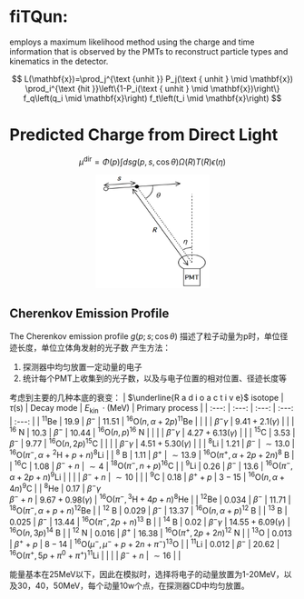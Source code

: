 # fiTQun: 
employs a maximum likelihood method using the charge and time information that is observed by the PMTs to reconstruct particle types and kinematics in the detector.

$$
L(\mathbf{x})=\prod_j^{\text {unhit }} P_j(\text { unhit } \mid \mathbf{x}) \prod_i^{\text {hit }}\left\{1-P_i(\text { unhit } \mid \mathbf{x})\right\} f_q\left(q_i \mid \mathbf{x}\right) f_t\left(t_i \mid \mathbf{x}\right)
$$

# Predicted Charge from Direct Light
$$
\mu^{\mathrm{dir}}=\Phi(p) \int d s g(p, s, \cos \theta) \Omega(R) T(R) \epsilon(\eta)
$$

<p align="center">
    <img src="angle.png" alt="角度以及距离的定位" width="200" height="200">
</p>

## Cherenkov Emission Profile
The Cherenkov emission profile $g(p; s; \cos\theta)$ 描述了粒子动量为p时，单位径迹长度，单位立体角发射的光子数
产生方法：
1. 探测器中均匀放置一定动量的电子
2. 统计每个PMT上收集到的光子数，以及与电子位置的相对位置、径迹长度等
   
考虑到主要的几种本底的衰变：
| $\underline{R a d i o a c t i v e}$ isotope | $\tau(\mathrm{s})$ | Decay mode | $E_{\text {kin }} \cdot(\mathrm{MeV})$ | Primary process |
| :---: | :---: | :---: | :---: | :---: |
| ${ }^{11} \mathrm{Be}$ | 19.9 | $\beta^{-}$ | 11.51 | ${ }^{16} \mathrm{O}(n, \alpha+2 p){ }^{11} \mathrm{Be}$ |
|  |  | $\beta^{-} \gamma$ | $9.41+2.1(\gamma)$ |  |
| ${ }^{16} \mathrm{~N}$ | 10.3 | $\beta^{-}$ | 10.44 | ${ }^{16} \mathrm{O}(n, p){ }^{16} \mathrm{~N}$ |
|  |  | $\beta^{-} \gamma$ | $4.27+6.13(\gamma)$ |  |
| ${ }^{15} \mathrm{C}$ | 3.53 | $\beta^{-}$ | 9.77 | ${ }^{16} \mathrm{O}(n, 2 p)^{15} \mathrm{C}$ |
|  |  | $\beta^{-} \gamma$ | $4.51+5.30(\gamma)$ |  |
| ${ }^8 \mathrm{Li}$ | 1.21 | $\beta^{-}$ | $\sim 13.0$ | ${ }^{16} \mathrm{O}\left(\pi^{-}, \alpha+{ }^2 \mathrm{H}+p+n\right)^8 \mathrm{Li}$ |
| ${ }^8 \mathrm{~B}$ | 1.11 | $\beta^{+}$ | $\sim 13.9$ | ${ }^{16} \mathrm{O}\left(\pi^{+}, \alpha+2 p+2 n\right)^8 \mathrm{~B}$ |
| ${ }^{16} \mathrm{C}$ | 1.08 | $\beta^{-}+n$ | $\sim 4$ | ${ }^{18} \mathrm{O}\left(\pi^{-}, n+p\right)^{16} \mathrm{C}$ |
| ${ }^9 \mathrm{Li}$ | 0.26 | $\beta^{-}$ | 13.6 | ${ }^{16} \mathrm{O}\left(\pi^{-}, \alpha+2 p+n\right)^9 \mathrm{Li}$ |
|  |  | $\beta^{-}+n$ | $\sim 10$ |  |
| ${ }^9 \mathrm{C}$ | 0.18 | $\beta^{+}+p$ | $3-15$ | ${ }^{16} \mathrm{O}(n, \alpha+4 n)^9 \mathrm{C}$ |
| ${ }^8 \mathrm{He}$ | 0.17 | $\beta^{-} \gamma$ <br> $\beta^{-}+n$ | $9.67+0.98(\gamma)$ | ${ }^{16} \mathrm{O}\left(\pi^{-},{ }^3 \mathrm{H}+4 p+n\right)^8 \mathrm{He}$ |
| ${ }^{12} \mathrm{Be}$ | 0.034 | $\beta^{-}$ | 11.71 | ${ }^{18} \mathrm{O}\left(\pi^{-}, \alpha+p+n\right)^{12} \mathrm{Be}$ |
| ${ }^{12} \mathrm{~B}$ | 0.029 | $\beta^{-}$ | 13.37 | ${ }^{16} \mathrm{O}(n, \alpha+p){ }^{12} \mathrm{~B}$ |
| ${ }^{13} \mathrm{~B}$ | 0.025 | $\beta^{-}$ | 13.44 | ${ }^{16} \mathrm{O}\left(\pi^{-}, 2 p+n\right)^{13} \mathrm{~B}$ |
| ${ }^{14} \mathrm{~B}$ | 0.02 | $\beta^{-} \gamma$ | $14.55+6.09(\gamma)$ | ${ }^{16} \mathrm{O}(n, 3 p)^{14} \mathrm{~B}$ |
| ${ }^{12} \mathrm{~N}$ | 0.016 | $\beta^{+}$ | 16.38 | ${ }^{16} \mathrm{O}\left(\pi^{+}, 2 p+2 n\right)^{12} \mathrm{~N}$ |
| ${ }^{13} \mathrm{O}$ | 0.013 | $\beta^{+}+p$ | $8-14$ | ${ }^{16} \mathrm{O}\left(\mu^{-}, \mu^{-}+p+2 n+\pi^{-}\right){ }^{13} \mathrm{O}$ |
| ${ }^{11} \mathrm{Li}$ | 0.012 | $\beta^{-}$ | 20.62 | ${ }^{16} \mathrm{O}\left(\pi^{+}, 5 p+\pi^0+\pi^{+}\right){ }^{11} \mathrm{Li}$ |
|  |  | $\beta^{-}+n$ | $\sim 16$ |  |

能量基本在25MeV以下，因此在模拟时，选择将电子的动量放置为1-20MeV，以及30，40，50MeV，每个动量10w个点，在探测器CD中均匀放置。
